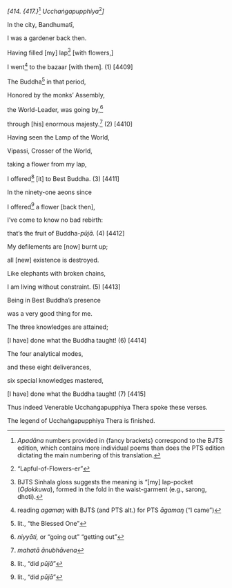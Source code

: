 *\[414. {417.}*[^1] *Ucchaṅgapupphiya*[^2]*\]*

In the city, Bandhumatī,

I was a gardener back then.

Having filled \[my\] lap[^3] \[with flowers,\]

I went[^4] to the bazaar \[with them\]. (1) \[4409\]

The Buddha[^5] in that period,

Honored by the monks’ Assembly,

the World-Leader, was going by,[^6]

through \[his\] enormous majesty.[^7] (2) \[4410\]

Having seen the Lamp of the World,

Vipassi, Crosser of the World,

taking a flower from my lap,

I offered[^8] \[it\] to Best Buddha. (3) \[4411\]

In the ninety-one aeons since

I offered[^9] a flower \[back then\],

I’ve come to know no bad rebirth:

that’s the fruit of Buddha-*pūjā.* (4) \[4412\]

My defilements are \[now\] burnt up;

all \[new\] existence is destroyed.

Like elephants with broken chains,

I am living without constraint. (5) \[4413\]

Being in Best Buddha’s presence

was a very good thing for me.

The three knowledges are attained;

\[I have\] done what the Buddha taught! (6) \[4414\]

The four analytical modes,

and these eight deliverances,

six special knowledges mastered,

\[I have\] done what the Buddha taught! (7) \[4415\]

Thus indeed Venerable Ucchaṅgapupphiya Thera spoke these verses.

The legend of Ucchaṅgapupphiya Thera is finished.

[^1]: *Apadāna* numbers provided in {fancy brackets} correspond to the
    BJTS edition, which contains more individual poems than does the PTS
    edition dictating the main numbering of this translation.

[^2]: “Lapful-of-Flowers-er”

[^3]: BJTS Sinhala gloss suggests the meaning is “\[my\] lap-pocket
    (*Oḍokkuwa*), formed in the fold in the waist-garment (e.g., sarong,
    dhoti).

[^4]: reading *agamaŋ* with BJTS (and PTS alt.) for PTS *āgamaŋ* (“I
    came”)

[^5]: lit., “the Blessed One”

[^6]: *niyyāti,* or “going out” “getting out”

[^7]: *mahatā ānubhāvena*

[^8]: lit., “did *pūjā*”

[^9]: lit., “did *pūjā*”
